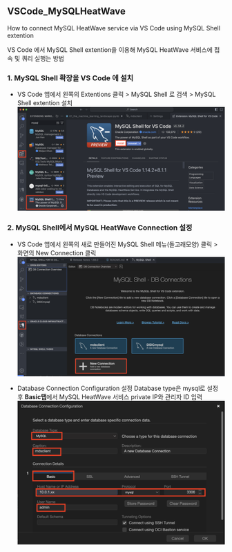 ## VSCode_MySQLHeatWave 
How to connect MySQL HeatWave service via VS Code using MySQL Shell extention


VS Code 에서 MySQL Shell extention을 이용해 MySQL HeatWave 서비스에 접속 및 쿼리 실행는 방법 

### 1. MySQL Shell 확장을 VS Code 에 설치
- VS Code 앱에서 왼쪽의 Extentions 클릭 > MySQL Shell 로 검색 > MySQL Shell extention 설치
![vscodemysqlshell](image.png)

### 2. MySQL Shell에서 MySQL HeatWave Connection 설정
- VS Code 앱에서 왼쪽의 새로 만들어진 MySQL Shell 메뉴(돌고래모양) 클릭 > 화면의 New Connection 클릭
![newconnection](image-1.png)

- Database Connection Configuration 설정
Database type은 mysql로 설정 후 **Basic탭**에서 MySQL HeatWave 서비스 private IP와 관리자 ID 입력
![setconnectionconf](image-2.png)
